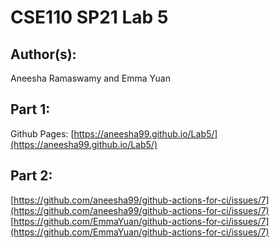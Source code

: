 # CSE110 SP21 Lab 5

## Author(s):
Aneesha Ramaswamy and Emma Yuan

## Part 1:
Github Pages: [https://aneesha99.github.io/Lab5/](https://aneesha99.github.io/Lab5/)

## Part 2:

[https://github.com/aneesha99/github-actions-for-ci/issues/7](https://github.com/aneesha99/github-actions-for-ci/issues/7)
[https://github.com/EmmaYuan/github-actions-for-ci/issues/7](https://github.com/EmmaYuan/github-actions-for-ci/issues/7)
